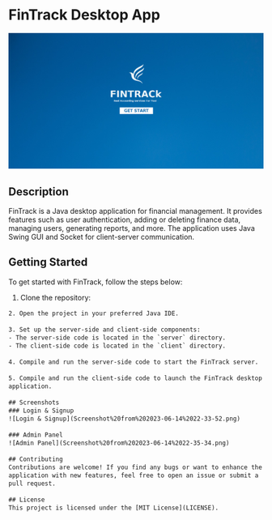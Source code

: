 # FinTrack Desktop App

![FinTrack](Screenshot%20from%202023-06-14%2022-33-38.png)

## Description
FinTrack is a Java desktop application for financial management. It provides features such as user authentication, adding or deleting finance data, managing users, generating reports, and more. The application uses Java Swing GUI and Socket for client-server communication. 

## Getting Started
To get started with FinTrack, follow the steps below:

1. Clone the repository:
```git clone https://github.com/gemechis-elias/FinTrack.git
2. Open the project in your preferred Java IDE.

3. Set up the server-side and client-side components:
- The server-side code is located in the `server` directory.
- The client-side code is located in the `client` directory.

4. Compile and run the server-side code to start the FinTrack server.

5. Compile and run the client-side code to launch the FinTrack desktop application.

## Screenshots
### Login & Signup
![Login & Signup](Screenshot%20from%202023-06-14%2022-33-52.png)

### Admin Panel
![Admin Panel](Screenshot%20from%202023-06-14%2022-35-34.png)

## Contributing
Contributions are welcome! If you find any bugs or want to enhance the application with new features, feel free to open an issue or submit a pull request.

## License
This project is licensed under the [MIT License](LICENSE).
